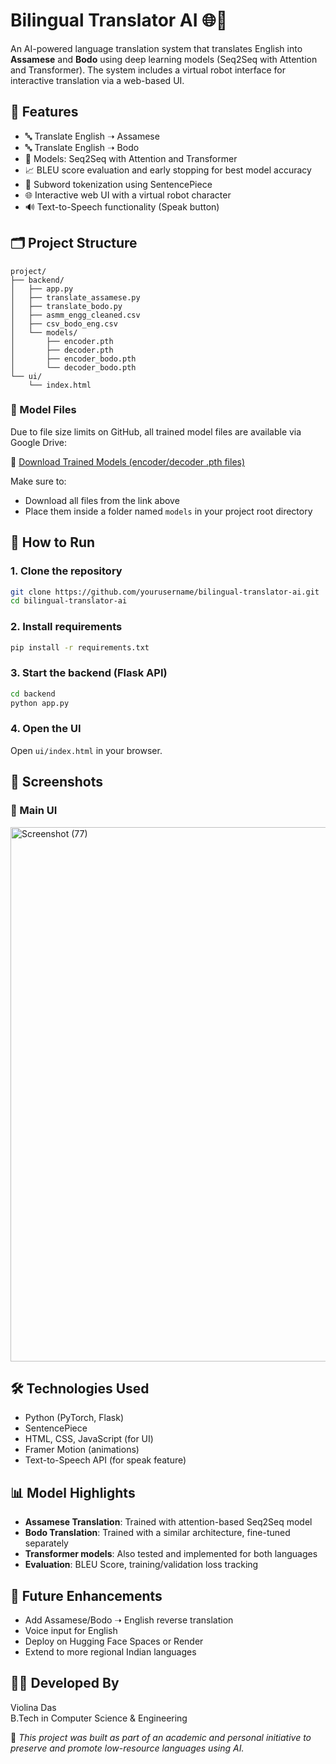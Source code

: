 # Bilingual Translator AI 🌐🤖

An AI-powered language translation system that translates English into **Assamese** and **Bodo** using deep learning models (Seq2Seq with Attention and Transformer). The system includes a virtual robot interface for interactive translation via a web-based UI.

## 🧠 Features

- 🔤 Translate English ➝ Assamese  
- 🔤 Translate English ➝ Bodo  
- 🧠 Models: Seq2Seq with Attention and Transformer  
- 📈 BLEU score evaluation and early stopping for best model accuracy  
- 🧩 Subword tokenization using SentencePiece  
- 🌐 Interactive web UI with a virtual robot character  
- 🔊 Text-to-Speech functionality (Speak button)  

## 🗂️ Project Structure

```
project/
├── backend/
│   ├── app.py
│   ├── translate_assamese.py
│   ├── translate_bodo.py
│   ├── asmm_engg_cleaned.csv
│   ├── csv_bodo_eng.csv
│   └── models/
│       ├── encoder.pth
│       ├── decoder.pth
│       ├── encoder_bodo.pth
│       └── decoder_bodo.pth
└── ui/
    └── index.html
```

### 🔗 Model Files

Due to file size limits on GitHub, all trained model files are available via Google Drive:

📁 [Download Trained Models (encoder/decoder .pth files)](https://drive.google.com/drive/folders/1ruo0E7GBQ6thgSCgtSlWHZ7xOHuFUusF?usp=drive_link)

Make sure to:
- Download all files from the link above
- Place them inside a folder named `models` in your project root directory


## 🚀 How to Run

### 1. Clone the repository
```bash
git clone https://github.com/yourusername/bilingual-translator-ai.git
cd bilingual-translator-ai
```

### 2. Install requirements
```bash
pip install -r requirements.txt
```

### 3. Start the backend (Flask API)
```bash
cd backend
python app.py
```

### 4. Open the UI
Open `ui/index.html` in your browser.

## 📸 Screenshots

### 🔘 Main UI

<img width="839" height="855" alt="Screenshot (77)" src="https://github.com/user-attachments/assets/0042da90-5163-49a3-9186-64de0e2b0ef4" />


## 🛠️ Technologies Used

- Python (PyTorch, Flask)  
- SentencePiece  
- HTML, CSS, JavaScript (for UI)  
- Framer Motion (animations)  
- Text-to-Speech API (for speak feature)  

## 📊 Model Highlights

- **Assamese Translation**: Trained with attention-based Seq2Seq model  
- **Bodo Translation**: Trained with a similar architecture, fine-tuned separately  
- **Transformer models**: Also tested and implemented for both languages  
- **Evaluation**: BLEU Score, training/validation loss tracking  

## 🌟 Future Enhancements

- Add Assamese/Bodo ➝ English reverse translation  
- Voice input for English  
- Deploy on Hugging Face Spaces or Render  
- Extend to more regional Indian languages  

## 👩‍💻 Developed By

Violina Das  
B.Tech in Computer Science & Engineering  


📌 *This project was built as part of an academic and personal initiative to preserve and promote low-resource languages using AI.*
